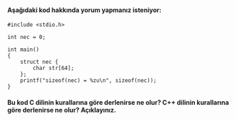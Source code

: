 #### Aşağıdaki kod hakkında yorum yapmanız isteniyor:

```
#include <stdio.h>

int nec = 0;

int main()
{
	struct nec {
		char str[64];
	};
	printf("sizeof(nec) = %zu\n", sizeof(nec));
}
```

#### Bu kod C dilinin kurallarına göre derlenirse ne olur? C++ dilinin kurallarına göre derlenirse ne olur? Açıklayınız.

